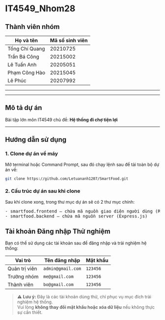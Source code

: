 # IT4549_Nhom28

## Thành viên nhóm

| Họ và tên         | Mã số sinh viên |
|-------------------|-----------------|
| Tống Chí Quang    | 20210725        |
| Trần Bá Công      | 20215002        |
| Lê Tuấn Anh       | 20205051        |
| Phạm Công Hào     | 20215045        |
| Lê Phúc           | 20207992        |

---

---

## Mô tả dự án
Bài tập lớn môn IT4549 chủ đề:   **Hệ thống đi chợ tiện lợi**

---

## Hướng dẫn sử dụng

### 1. Clone dự án về máy

Mở terminal hoặc Command Prompt, sau đó chạy lệnh sau để tải toàn bộ dự án về:

```bash
git clone https://github.com/Letuananh1207/SmartFood.git
```
### 2. Cấu trúc dự án sau khi clone
Sau khi clone xong, trong thư mục dự án sẽ có 2 thư mục chính:
<pre lang="markdown">
- smartfood.frontend — chứa mã nguồn giao diện người dùng (React + Vite)
- smartfood.backend — chứa mã nguồn server (Express.js)
</pre>

## Tài khoản Đăng nhập Thử nghiệm

Bạn có thể sử dụng các tài khoản sau để đăng nhập và trải nghiệm hệ thống:

| **Vai trò**      | **Tên đăng nhập**      | **Mật khẩu** |
|------------------|------------------------|--------------|
| Quản trị viên    | `admin@gmail.com`      | `123456`     |
| Trưởng nhóm      | `me@gmail.com`         | `123456`     |
| Thành viên       | `bo@gmail.com`         | `123456`     |

> ⚠️ **Lưu ý:** Đây là các tài khoản dùng thử, chỉ phục vụ mục đích trải nghiệm hệ thống.  
> Vui lòng **không thay đổi mật khẩu hoặc xóa dữ liệu** nếu không thực sự cần thiết.
